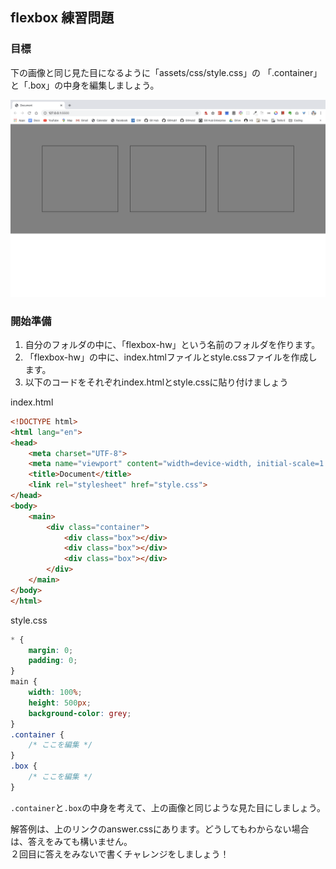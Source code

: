 ## flexbox 練習問題

### 目標
下の画像と同じ見た目になるように「assets/css/style.css」の
「.container」と「.box」の中身を編集しましょう。
<br>

![見本](img/flexbox_hw_goal.png)

### 開始準備

1. 自分のフォルダの中に、「flexbox-hw」という名前のフォルダを作ります。
2. 「flexbox-hw」の中に、index.htmlファイルとstyle.cssファイルを作成します。
3. 以下のコードをそれぞれindex.htmlとstyle.cssに貼り付けましょう


index.html
```html
<!DOCTYPE html>
<html lang="en">
<head>
    <meta charset="UTF-8">
    <meta name="viewport" content="width=device-width, initial-scale=1.0">
    <title>Document</title>
    <link rel="stylesheet" href="style.css">
</head>
<body>
    <main>
        <div class="container">
            <div class="box"></div>
            <div class="box"></div>
            <div class="box"></div>
        </div>
    </main>
</body>
</html>
```

style.css
```css
* {
    margin: 0;
    padding: 0;
}
main {
    width: 100%;
    height: 500px;
    background-color: grey;
}
.container {
    /* ここを編集 */
}
.box {
    /* ここを編集 */
}
```

`.container`と`.box`の中身を考えて、上の画像と同じような見た目にしましょう。

解答例は、上のリンクのanswer.cssにあります。どうしてもわからない場合は、答えをみても構いません。<br>２回目に答えをみないで書くチャレンジをしましょう！
